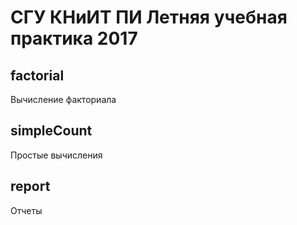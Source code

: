 # СГУ КНиИТ ПИ Летняя учебная практика 2017
## factorial
Вычисление факториала

## simpleCount
Простые вычисления

## report
Отчеты
